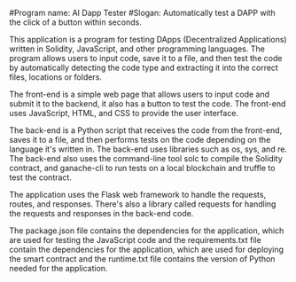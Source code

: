 #Program name:  AI Dapp Tester
#Slogan: Automatically test a DAPP with the click of a button within seconds.

This application is a program for testing DApps (Decentralized Applications) written in Solidity, JavaScript, and other programming languages. The program allows users to input code, save it to a file, and then test the code by automatically detecting the code type and extracting it into the correct files, locations or folders.

The front-end is a simple web page that allows users to input code and submit it to the backend, it also has a button to test the code. The front-end uses JavaScript, HTML, and CSS to provide the user interface.

The back-end is a Python script that receives the code from the front-end, saves it to a file, and then performs tests on the code depending on the language it's written in. The back-end uses libraries such as os, sys, and re. The back-end also uses the command-line tool solc to compile the Solidity contract, and ganache-cli to run tests on a local blockchain and truffle to test the contract.

The application uses the Flask web framework to handle the requests, routes, and responses. There's also a library called requests for handling the requests and responses in the back-end code.

The package.json file contains the dependencies for the application, which are used for testing the JavaScript code and the requirements.txt file contain the dependencies for the application, which are used for deploying the smart contract and the runtime.txt file contains the version of Python needed for the application.
